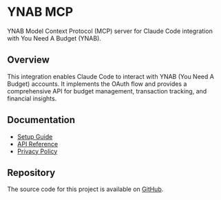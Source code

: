 # YNAB MCP

YNAB Model Context Protocol (MCP) server for Claude Code integration with You Need A Budget (YNAB).

## Overview

This integration enables Claude Code to interact with YNAB (You Need A Budget) accounts. It implements the OAuth flow and provides a comprehensive API for budget management, transaction tracking, and financial insights.

## Documentation

- [Setup Guide](SETUP.md)
- [API Reference](API.md)
- [Privacy Policy](privacy-policy.md)

## Repository

The source code for this project is available on [GitHub](https://github.com/mattweg/ynab-mcp).
